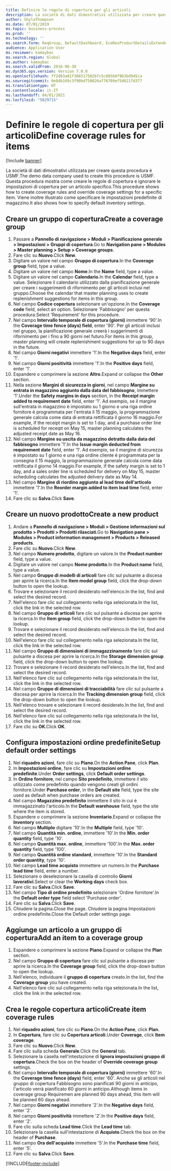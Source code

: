 ```yaml
---
title: Definire le regole di copertura per gli articoli
description: La società di dati dimostrativi utilizzata per creare questa procedura è USMF.
author: ShylaThompson
ms.date: 07/01/2019
ms.topic: business-process
ms.prod: ''
ms.technology: ''
ms.search.form: ReqGroup, DefaultDashboard, EcoResProductDetailsExtended, EcoResProductCreate, InventItemOrderSetup, ReqItemTable
audience: Application User
ms.reviewer: kamaybac
ms.search.region: Global
ms.author: kamaybac
ms.search.validFrom: 2016-06-30
ms.dyn365.ops.version: Version 7.0.0
ms.openlocfilehash: ff2d83a01f366517502bfc5c885b6f963bd945ca
ms.sourcegitcommit: 0e8db169c3f90bd750826af76709ef5d621fd377
ms.translationtype: HT
ms.contentlocale: it-IT
ms.lasthandoff: 04/01/2021
ms.locfileid: "5829715"
---
```

# <a name="define-coverage-rules-for-items"></a><span data-ttu-id="aea25-103">Definire le regole di copertura per gli articoli</span><span class="sxs-lookup"><span data-stu-id="aea25-103">Define coverage rules for items</span></span>

[!include [banner](../../includes/banner.md)]

<span data-ttu-id="aea25-104">La società di dati dimostrativi utilizzata per creare questa procedura è USMF.</span><span class="sxs-lookup"><span data-stu-id="aea25-104">The demo data company used to create this procedure is USMF.</span></span> <span data-ttu-id="aea25-105">Questa procedura mostra come creare le regole di copertura e ignorare le impostazioni di copertura per un articolo specifico.</span><span class="sxs-lookup"><span data-stu-id="aea25-105">This procedure shows how to create coverage rules and override coverage settings for a specific item.</span></span> <span data-ttu-id="aea25-106">Viene inoltre illustrato come specificare le impostazioni predefinite di magazzino.</span><span class="sxs-lookup"><span data-stu-id="aea25-106">It also shows how to specify default inventory settings.</span></span>


## <a name="create-a-coverage-group"></a><span data-ttu-id="aea25-107">Creare un gruppo di copertura</span><span class="sxs-lookup"><span data-stu-id="aea25-107">Create a coverage group</span></span>
1. <span data-ttu-id="aea25-108">Passare a **Pannello di navigazione > Moduli > Pianificazione generale > Impostazioni > Gruppi di copertura**.</span><span class="sxs-lookup"><span data-stu-id="aea25-108">Go to **Navigation pane > Modules > Master planning > Setup > Coverage groups**.</span></span>
2. <span data-ttu-id="aea25-109">Fare clic su **Nuovo**.</span><span class="sxs-lookup"><span data-stu-id="aea25-109">Click **New**.</span></span>
3. <span data-ttu-id="aea25-110">Digitare un valore nel campo **Gruppo di copertura**.</span><span class="sxs-lookup"><span data-stu-id="aea25-110">In the **Coverage group** field, type a value.</span></span>
4. <span data-ttu-id="aea25-111">Digitare un valore nel campo **Nome**.</span><span class="sxs-lookup"><span data-stu-id="aea25-111">In the **Name** field, type a value.</span></span>
5. <span data-ttu-id="aea25-112">Digitare un valore nel campo **Calendario**.</span><span class="sxs-lookup"><span data-stu-id="aea25-112">In the **Calendar** field, type a value.</span></span> <span data-ttu-id="aea25-113">Selezionare il calendario utilizzato dalla pianificazione generale per creare i suggerimenti di rifornimento per gli articoli inclusi nel gruppo.</span><span class="sxs-lookup"><span data-stu-id="aea25-113">Choose the calendar that master planning uses to create replenishment suggestions for items in this group.</span></span>  
6. <span data-ttu-id="aea25-114">Nel campo **Codice copertura** selezionare un'opzione.</span><span class="sxs-lookup"><span data-stu-id="aea25-114">In the **Coverage code** field, select an option.</span></span> <span data-ttu-id="aea25-115">Selezionare 'Fabbisogno' per questa procedura.</span><span class="sxs-lookup"><span data-stu-id="aea25-115">Select 'Requirement' for this procedure.</span></span>  
7. <span data-ttu-id="aea25-116">Nel campo **Intervallo temporale di copertura (giorni)** immettere '90'.</span><span class="sxs-lookup"><span data-stu-id="aea25-116">In the **Coverage time fence (days) field**, enter '90'.</span></span> <span data-ttu-id="aea25-117">Per gli articoli inclusi nel gruppo, la pianificazione generale creerà i suggerimenti di rifornimento per i fino a 90 giorni nel futuro.</span><span class="sxs-lookup"><span data-stu-id="aea25-117">For items in this group, master planning will create replenishment suggestions for up to 90 days in the future.</span></span>  
8. <span data-ttu-id="aea25-118">Nel campo **Giorni negativi** immettere '1'.</span><span class="sxs-lookup"><span data-stu-id="aea25-118">In the **Negative days** field, enter '1'.</span></span>
9. <span data-ttu-id="aea25-119">Nel campo **Giorni positività** immettere '1'.</span><span class="sxs-lookup"><span data-stu-id="aea25-119">In the **Positive days** field, enter '1'.</span></span>
10. <span data-ttu-id="aea25-120">Espandere o comprimere la sezione **Altro**.</span><span class="sxs-lookup"><span data-stu-id="aea25-120">Expand or collapse the **Other** section.</span></span>
11. <span data-ttu-id="aea25-121">Nella sezione **Margini di sicurezza in giorni**, nel campo **Margine su entrata in magazzino aggiunto dalla data del fabbisogno**, immettere '1'.</span><span class="sxs-lookup"><span data-stu-id="aea25-121">Under the **Safety margins in days** section, in the **Receipt margin added to requirement date** field, enter '1'.</span></span> <span data-ttu-id="aea25-122">Ad esempio, se il margine sull'entrata in magazzino è impostato su 1 giorno e una riga ordine fornitore è programmata per l'entrata il 15 maggio, la programmazione generale calcola come data di entrata rettificata il giorno 16 maggio.</span><span class="sxs-lookup"><span data-stu-id="aea25-122">For example, if the receipt margin is set to 1 day, and a purchase order line is scheduled for receipt on May 15, master planning calculates the adjusted receipt date as May 16.</span></span>  
12. <span data-ttu-id="aea25-123">Nel campo **Margine su uscita da magazzino detratto dalla data del fabbisogno** immettere '1'.</span><span class="sxs-lookup"><span data-stu-id="aea25-123">In the **Issue margin deducted from requirement date** field, enter '1'.</span></span> <span data-ttu-id="aea25-124">Ad esempio, se il margine di sicurezza è impostato su 1 giorno e una riga ordine cliente è programmata per la consegna il 15 maggio, la programmazione generale calcola come data rettificata il giorno 14 maggio.</span><span class="sxs-lookup"><span data-stu-id="aea25-124">For example, if the safety margin is set to 1 day, and a sales order line is scheduled for delivery on May 15, master scheduling calculates the adjusted delivery date as May 14.</span></span>  
13. <span data-ttu-id="aea25-125">Nel campo **Margine di riordino aggiunto al lead time dell'articolo** immettere '1'.</span><span class="sxs-lookup"><span data-stu-id="aea25-125">In the **Reorder margin added to item lead time** field, enter '1'.</span></span>
14. <span data-ttu-id="aea25-126">Fare clic su **Salva**.</span><span class="sxs-lookup"><span data-stu-id="aea25-126">Click **Save**.</span></span>

## <a name="create-a-new-product"></a><span data-ttu-id="aea25-127">Creare un nuovo prodotto</span><span class="sxs-lookup"><span data-stu-id="aea25-127">Create a new product</span></span>
1. <span data-ttu-id="aea25-128">Andare a **Pannello di navigazione > Moduli > Gestione informazioni sul prodotto > Prodotti > Prodotti rilasciati**.</span><span class="sxs-lookup"><span data-stu-id="aea25-128">Go to **Navigation pane > Modules > Product information management > Products > Released products**.</span></span>
2. <span data-ttu-id="aea25-129">Fare clic su **Nuovo**.</span><span class="sxs-lookup"><span data-stu-id="aea25-129">Click **New**.</span></span>
3. <span data-ttu-id="aea25-130">Nel campo **Numero prodotto**, digitare un valore.</span><span class="sxs-lookup"><span data-stu-id="aea25-130">In the **Product number** field, type a value.</span></span>
4. <span data-ttu-id="aea25-131">Digitare un valore nel campo **Nome prodotto**.</span><span class="sxs-lookup"><span data-stu-id="aea25-131">In the **Product name** field, type a value.</span></span>
5. <span data-ttu-id="aea25-132">Nel campo **Gruppo di modelli di articoli** fare clic sul pulsante a discesa per aprire la ricerca.</span><span class="sxs-lookup"><span data-stu-id="aea25-132">In the **Item model group** field, click the drop-down button to open the lookup.</span></span>
6. <span data-ttu-id="aea25-133">Trovare e selezionare il record desiderato nell'elenco.</span><span class="sxs-lookup"><span data-stu-id="aea25-133">In the list, find and select the desired record.</span></span>
7. <span data-ttu-id="aea25-134">Nell'elenco fare clic sul collegamento nella riga selezionata.</span><span class="sxs-lookup"><span data-stu-id="aea25-134">In the list, click the link in the selected row.</span></span>
8. <span data-ttu-id="aea25-135">Nel campo **Gruppo di articoli** fare clic sul pulsante a discesa per aprire la ricerca.</span><span class="sxs-lookup"><span data-stu-id="aea25-135">In the **Item group** field, click the drop-down button to open the lookup.</span></span>
9. <span data-ttu-id="aea25-136">Trovare e selezionare il record desiderato nell'elenco.</span><span class="sxs-lookup"><span data-stu-id="aea25-136">In the list, find and select the desired record.</span></span>
10. <span data-ttu-id="aea25-137">Nell'elenco fare clic sul collegamento nella riga selezionata.</span><span class="sxs-lookup"><span data-stu-id="aea25-137">In the list, click the link in the selected row.</span></span>
11. <span data-ttu-id="aea25-138">Nel campo **Gruppo di dimensioni di immagazzinamento** fare clic sul pulsante a discesa per aprire la ricerca.</span><span class="sxs-lookup"><span data-stu-id="aea25-138">In the **Storage dimension group** field, click the drop-down button to open the lookup.</span></span>
12. <span data-ttu-id="aea25-139">Trovare e selezionare il record desiderato nell'elenco.</span><span class="sxs-lookup"><span data-stu-id="aea25-139">In the list, find and select the desired record.</span></span>
13. <span data-ttu-id="aea25-140">Nell'elenco fare clic sul collegamento nella riga selezionata.</span><span class="sxs-lookup"><span data-stu-id="aea25-140">In the list, click the link in the selected row.</span></span>
14. <span data-ttu-id="aea25-141">Nel campo **Gruppo di dimensioni di tracciabilità** fare clic sul pulsante a discesa per aprire la ricerca.</span><span class="sxs-lookup"><span data-stu-id="aea25-141">In the **Tracking dimension group** field, click the drop-down button to open the lookup.</span></span>
15. <span data-ttu-id="aea25-142">Nell'elenco trovare e selezionare il record desiderato.</span><span class="sxs-lookup"><span data-stu-id="aea25-142">In the list, find and select the desired record.</span></span>
16. <span data-ttu-id="aea25-143">Nell'elenco fare clic sul collegamento nella riga selezionata.</span><span class="sxs-lookup"><span data-stu-id="aea25-143">In the list, click the link in the selected row.</span></span>
17. <span data-ttu-id="aea25-144">Fare clic su **OK**.</span><span class="sxs-lookup"><span data-stu-id="aea25-144">Click **OK**.</span></span>

## <a name="setup-default-order-settings"></a><span data-ttu-id="aea25-145">Configura impostazioni ordine predefinite</span><span class="sxs-lookup"><span data-stu-id="aea25-145">Setup default order settings</span></span>
1. <span data-ttu-id="aea25-146">Nel **riquadro azioni**, fare clic su **Piano**.</span><span class="sxs-lookup"><span data-stu-id="aea25-146">On the **Action Pane**, click **Plan**.</span></span>
2. <span data-ttu-id="aea25-147">In **Impostazioni ordine**, fare clic su **Impostazioni ordine predefinite**.</span><span class="sxs-lookup"><span data-stu-id="aea25-147">Under **Order settings**, click **Default order settings**.</span></span>
3. <span data-ttu-id="aea25-148">In **Ordine fornitore**, nel campo **Sito predefinito**, immettere il sito utilizzato come predefinito quando vengono creati gli ordini fornitore.</span><span class="sxs-lookup"><span data-stu-id="aea25-148">Under **Purchase order**, in the **Default site** field, type the site used as default when purchase orders are created.</span></span>
4. <span data-ttu-id="aea25-149">Nel campo **Magazzino predefinito** immettere il sito in cui è immagazzinato l'articolo.</span><span class="sxs-lookup"><span data-stu-id="aea25-149">In the **Default warehouse** field, type the site where the item is stored.</span></span>
5. <span data-ttu-id="aea25-150">Espandere o comprimere la sezione **Inventario**.</span><span class="sxs-lookup"><span data-stu-id="aea25-150">Expand or collapse the **Inventory** section.</span></span>
6. <span data-ttu-id="aea25-151">Nel campo **Multiplo** digitare '10'.</span><span class="sxs-lookup"><span data-stu-id="aea25-151">In the **Multiple** field, type '10'.</span></span>
7. <span data-ttu-id="aea25-152">Nel campo **Quantità min. ordine**, immettere '10'.</span><span class="sxs-lookup"><span data-stu-id="aea25-152">In the **Min. order quantity** field, type '10'.</span></span>
8. <span data-ttu-id="aea25-153">Nel campo **Quantità max. ordine**, immettere '100'.</span><span class="sxs-lookup"><span data-stu-id="aea25-153">In the **Max. order quantity** field, type '100'.</span></span>
9. <span data-ttu-id="aea25-154">Nel campo **Quantità ordine standard**, immettere '10'.</span><span class="sxs-lookup"><span data-stu-id="aea25-154">In the **Standard order quantity**, type '10'.</span></span>
10. <span data-ttu-id="aea25-155">Nel campo **Lead time acquisto** immettere un numero.</span><span class="sxs-lookup"><span data-stu-id="aea25-155">In the **Purchase lead time** field, enter a number.</span></span>
11. <span data-ttu-id="aea25-156">Selezionare o deselezionare la casella di controllo **Giorni lavorativi**.</span><span class="sxs-lookup"><span data-stu-id="aea25-156">Select or clear the **Working days** check box.</span></span>
12. <span data-ttu-id="aea25-157">Fare clic su **Salva**.</span><span class="sxs-lookup"><span data-stu-id="aea25-157">Click **Save**.</span></span>
13. <span data-ttu-id="aea25-158">Nel campo **Tipo di ordine predefinito** selezionare 'Ordine fornitore'.</span><span class="sxs-lookup"><span data-stu-id="aea25-158">In the **Default order type** field select 'Purchase order'.</span></span>
14. <span data-ttu-id="aea25-159">Fare clic su **Salva**.</span><span class="sxs-lookup"><span data-stu-id="aea25-159">Click **Save**.</span></span>
15. <span data-ttu-id="aea25-160">Chiudere la pagina.</span><span class="sxs-lookup"><span data-stu-id="aea25-160">Close the page.</span></span> <span data-ttu-id="aea25-161">Chiudere la pagina Impostazioni ordine predefinite.</span><span class="sxs-lookup"><span data-stu-id="aea25-161">Close the Default order settings page.</span></span>  

## <a name="add-an-item-to-a-coverage-group"></a><span data-ttu-id="aea25-162">Aggiunge un articolo a un gruppo di copertura</span><span class="sxs-lookup"><span data-stu-id="aea25-162">Add an item to a coverage group</span></span>
1. <span data-ttu-id="aea25-163">Espandere o comprimere la sezione **Piano**.</span><span class="sxs-lookup"><span data-stu-id="aea25-163">Expand or collapse the **Plan** section.</span></span>
2. <span data-ttu-id="aea25-164">Nel campo **Gruppo di copertura** fare clic sul pulsante a discesa per aprire la ricerca.</span><span class="sxs-lookup"><span data-stu-id="aea25-164">In the **Coverage group** field, click the drop-down button to open the lookup.</span></span>
3. <span data-ttu-id="aea25-165">Nell'elenco, individuare il **gruppo di copertura** creato.</span><span class="sxs-lookup"><span data-stu-id="aea25-165">In the list, find the **Coverage group** you have created.</span></span>
4. <span data-ttu-id="aea25-166">Nell'elenco fare clic sul collegamento nella riga selezionata.</span><span class="sxs-lookup"><span data-stu-id="aea25-166">In the list, click the link in the selected row.</span></span>

## <a name="create-item-coverage-rules"></a><span data-ttu-id="aea25-167">Crea le regole copertura articoli</span><span class="sxs-lookup"><span data-stu-id="aea25-167">Create item coverage rules</span></span>
1. <span data-ttu-id="aea25-168">Nel **riquadro azioni**, fare clic su **Piano**.</span><span class="sxs-lookup"><span data-stu-id="aea25-168">On the **Action Pane**, click **Plan**.</span></span>
2. <span data-ttu-id="aea25-169">In **Copertura**, fare clic su **Copertura articoli**.</span><span class="sxs-lookup"><span data-stu-id="aea25-169">Under **Coverage**, click **Item coverage**.</span></span>
3. <span data-ttu-id="aea25-170">Fare clic su **Nuovo**.</span><span class="sxs-lookup"><span data-stu-id="aea25-170">Click **New**.</span></span>
4. <span data-ttu-id="aea25-171">Fare clic sulla scheda **Generale**.</span><span class="sxs-lookup"><span data-stu-id="aea25-171">Click the **General** tab.</span></span>
5. <span data-ttu-id="aea25-172">Selezionare la casella nell'intestazione di **Ignora impostazioni gruppo di copertura**.</span><span class="sxs-lookup"><span data-stu-id="aea25-172">Check the box on the header of **Override coverage group** settings.</span></span>
6. <span data-ttu-id="aea25-173">Nel campo **Intervallo temporale di copertura (giorni)** immettere '60'.</span><span class="sxs-lookup"><span data-stu-id="aea25-173">In the **Coverage time fence (days)** field, enter '60'.</span></span> <span data-ttu-id="aea25-174">Anche se gli articoli nel gruppo di copertura Fabbisogno sono pianificati 90 giorni in anticipo, l'articolo verrà pianificato 60 giorni in anticipo.</span><span class="sxs-lookup"><span data-stu-id="aea25-174">Although items in coverage group Requiremen are planned 90 days ahead, this item will be planned 60 days ahead.</span></span>  
7. <span data-ttu-id="aea25-175">Nel campo **Giorni negativi** immettere '2'.</span><span class="sxs-lookup"><span data-stu-id="aea25-175">In the **Negative days** field, enter '2'.</span></span>
8. <span data-ttu-id="aea25-176">Nel campo **Giorni positività** immettere '2'.</span><span class="sxs-lookup"><span data-stu-id="aea25-176">In the **Positive days** field, enter '2'.</span></span>
9. <span data-ttu-id="aea25-177">Fare clic sulla scheda **Lead time**.</span><span class="sxs-lookup"><span data-stu-id="aea25-177">Click the **Lead time** tab.</span></span>
10. <span data-ttu-id="aea25-178">Selezionare la casella sull'intestazione di **Acquisto**.</span><span class="sxs-lookup"><span data-stu-id="aea25-178">Check the box on the header of **Purchase**.</span></span>
11. <span data-ttu-id="aea25-179">Nel campo **Ora dell'acquisto** immettere '5'.</span><span class="sxs-lookup"><span data-stu-id="aea25-179">In the **Purchase time** field, enter '5'.</span></span>
12. <span data-ttu-id="aea25-180">Fare clic su **Salva**.</span><span class="sxs-lookup"><span data-stu-id="aea25-180">Click **Save**.</span></span>



[!INCLUDE[footer-include](../../../includes/footer-banner.md)]